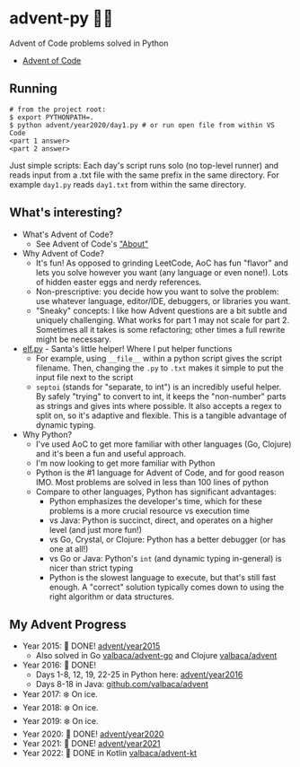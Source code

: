 # advent-py 🎄🐍

Advent of Code problems solved in Python

- [Advent of Code](https://adventofcode.com/)

## Running

```shell
# from the project root:
$ export PYTHONPATH=.
$ python advent/year2020/day1.py # or run open file from within VS Code
<part 1 answer>
<part 2 answer>
```

Just simple scripts: Each day's script runs solo (no top-level runner) and reads input from a .txt file with the same prefix in the same directory. For example `day1.py` reads `day1.txt` from within the same directory.

## What's interesting?

- What's Advent of Code?
  - See Advent of Code's ["About"](https://adventofcode.com/2021/about)
- Why Advent of Code?
  - It's fun! As opposed to grinding LeetCode, AoC has fun "flavor" and lets you solve however you want (any language or even none!). Lots of hidden easter eggs and nerdy references.
  - Non-prescriptive: you decide how you want to solve the problem: use whatever language, editor/IDE, debuggers, or libraries you want.
  - "Sneaky" concepts: I like how Advent questions are a bit subtle and uniquely challenging. What works for part 1 may not scale for part 2. Sometimes all it takes is some refactoring; other times a full rewrite might be necessary.
- [elf.py](advent/elf.py) - Santa's little helper! Where I put helper functions
  - For example, using `__file__` within a python script gives the script filename. Then, changing the `.py` to `.txt` makes it simple to put the input file next to the script
  - `septoi` (stands for "separate, to int") is an incredibly useful helper. By safely "trying" to convert to int, it keeps the "non-number" parts as strings and gives ints where possible. It also accepts a regex to split on, so it's adaptive and flexible. This is a tangible advantage of dynamic typing.
- Why Python?
  - I've used AoC to get more familiar with other languages (Go, Clojure) and it's been a fun and useful approach.
  - I'm now looking to get more familiar with Python
  - Python is the #1 language for Advent of Code, and for good reason IMO. Most problems are solved in less than 100 lines of python
  - Compare to other languages, Python has significant advantages:
    - Python emphasizes the developer's time, which for these problems is a more crucial resource vs execution time
    - vs Java: Python is succinct, direct, and operates on a higher level (and just more fun!)
    - vs Go, Crystal, or Clojure: Python has a better debugger (or has one at all!)
    - vs Go or Java: Python's `int` (and dynamic typing in-general) is nicer than strict typing
    - Python is the slowest language to execute, but that's still fast enough. A "correct" solution typically comes down to using the right algorithm or data structures.

## My Advent Progress

- Year 2015: 🎄 DONE! [advent/year2015](advent/year2015)
  - Also solved in Go [valbaca/advent-go](https://github.com/valbaca/advent-go) and Clojure [valbaca/advent](https://github.com/valbaca/advent)
- Year 2016: 🎄 DONE!
  - Days 1-8, 12, 19, 22-25 in Python here: [advent/year2016](advent/year2016)
  - Days 8-18 in Java: [github.com/valbaca/advent](https://github.com/valbaca/advent)
- Year 2017: ❄️ On ice.
- Year 2018: ❄️ On ice.
- Year 2019: ❄️ On ice.
- Year 2020: 🎄 DONE! [advent/year2020](advent/year2020)
- Year 2021: 🎄 DONE! [advent/year2021](advent/year2021)
- Year 2022: 🎄 DONE in Kotlin [valbaca/advent-kt](https://github.com/valbaca/advent-kt)
